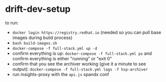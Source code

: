 # drift-dev-setup

to run:

 * `docker login https://registry.redhat.io` (needed so you can pull base images during build process)
 * `bash build-images.sh`
 * `docker-compose -f full-stack.yml up -d`
 * confirm everything is up: `docker-compose -f full-stack.yml ps` and confirm everything is either "running" or "exit 0"
 * confirm that you see the archiver working (give it a minute to see output): `docker-compose -f full-stack.yml logs -f hsp-archiver`
 * run insights-proxy with the `api.js` spandx conf
